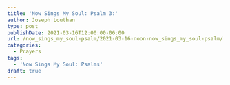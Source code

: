 ```yaml
---
title: 'Now Sings My Soul: Psalm 3:'
author: Joseph Louthan
type: post
publishDate: 2021-03-16T12:00:00-06:00
url: /now_sings_my_soul-psalm/2021-03-16-noon-now_sings_my_soul-psalm/
categories:
  - Prayers
tags:
  - 'Now Sings My Soul: Psalms'
draft: true
---
```

<pre>
<div style="font-variant: small-caps;">

</div>

</pre>
